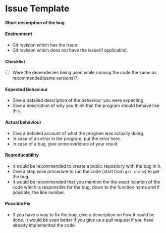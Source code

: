 # **Issue Template**

#### Short description of the bug

#### Environment
- Git revision which has the issue.
- Git revision which does not have the issue(if applicable).

#### Checklist
- [ ] Were the dependecies being used while running the code the same as
    recommended(same versions)?

#### Expected Behaviour
- Give a detailed description of the behaviour you were expecting.
- Give a description of why you think that the program should behave like this.

#### Actual behaviour
- Give a detailed account of what the program was actually doing.
- In case of an error in the program, put the error here.
- In case of a bug, give some evidence of your result.

#### Reproducability
- It would be recommended to create a public repository with the bug in it.
- Give a step wise procedure to run the code (start from `git clone`) to get
    the bug.
- It would be recommended that you mention the the exact location of the code
    which is responsible for the bug, down to the function name and if
    possible, the line number.

#### Possible Fix
- If you have a way to fix the bug, give a description on how it could be done.
    It would be even better if you give us a pull request if you have already
    implemented the code.
